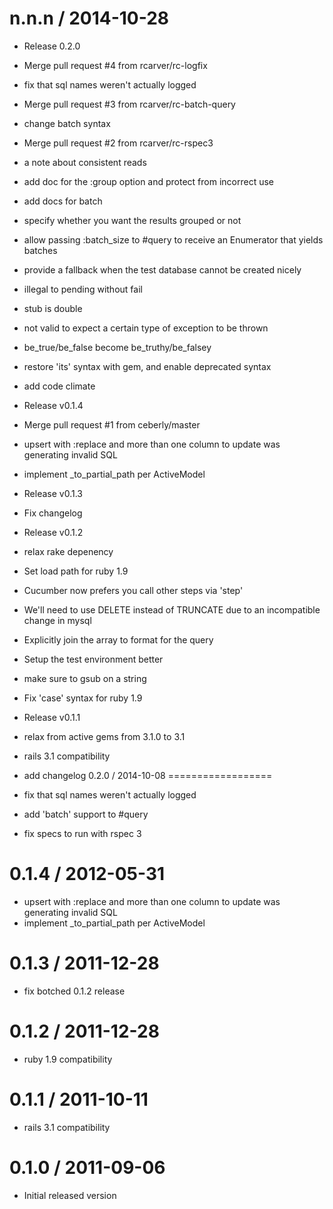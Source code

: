 
n.n.n / 2014-10-28 
==================

  * Release 0.2.0
  * Merge pull request #4 from rcarver/rc-logfix
  * fix that sql names weren't actually logged
  * Merge pull request #3 from rcarver/rc-batch-query
  * change batch syntax
  * Merge pull request #2 from rcarver/rc-rspec3
  * a note about consistent reads
  * add doc for the :group option and protect from incorrect use
  * add docs for batch
  * specify whether you want the results grouped or not
  * allow passing :batch_size to #query to receive an Enumerator that yields batches
  * provide a fallback when the test database cannot be created nicely
  * illegal to pending without fail
  * stub is double
  * not valid to expect a certain type of exception to be thrown
  * be_true/be_false become be_truthy/be_falsey
  * restore 'its' syntax with gem, and enable deprecated syntax
  * add code climate
  * Release v0.1.4
  * Merge pull request #1 from ceberly/master
  * upsert with :replace and more than one column to update was generating invalid SQL
  * implement _to_partial_path per ActiveModel
  * Release v0.1.3
  * Fix changelog
  * Release v0.1.2
  * relax rake depenency
  * Set load path for ruby 1.9
  * Cucumber now prefers you call other steps via 'step'
  * We'll need to use DELETE instead of TRUNCATE due to an incompatible change in mysql
  * Explicitly join the array to format for the query
  * Setup the test environment better
  * make sure to gsub on a string
  * Fix 'case' syntax for ruby 1.9
  * Release v0.1.1
  * relax from active gems from 3.1.0 to 3.1
  * rails 3.1 compatibility
  * add changelog
0.2.0 / 2014-10-08 
==================

  * fix that sql names weren't actually logged
  * add 'batch' support to #query
  * fix specs to run with rspec 3

0.1.4 / 2012-05-31 
==================

  * upsert with :replace and more than one column to update was generating invalid SQL
  * implement _to_partial_path per ActiveModel

0.1.3 / 2011-12-28 
==================

  * fix botched 0.1.2 release

0.1.2 / 2011-12-28 
==================

  * ruby 1.9 compatibility

0.1.1 / 2011-10-11
==================

  * rails 3.1 compatibility
  
0.1.0 / 2011-09-06
==================

  * Initial released version
